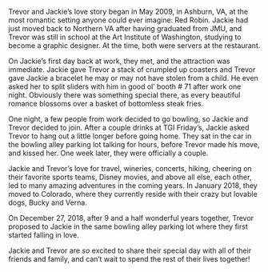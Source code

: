 Trevor and Jackie’s love story began in May 2009, in Ashburn, VA, at the most romantic setting anyone could ever imagine: Red Robin. Jackie had just moved back to Northern VA after having graduated from JMU, and Trevor was still in school at the Art Institute of Washington, studying to become a graphic designer. At the time, both were servers at the restaurant. 

On Jackie’s first day back at work, they met, and the attraction was immediate. Jackie gave Trevor a stack of crumpled up coasters and Trevor gave Jackie a bracelet he may or may not have stolen from a child. He even asked her to split sliders with him in good ol’ booth # 71 after work one night. Obviously there was something special there, as every beautiful romance blossoms over a basket of bottomless steak fries. 

One night, a few people from work decided to go bowling, so Jackie and Trevor decided to join. After a couple drinks at TGI Friday’s, Jackie asked Trevor to hang out a little longer before going home. They sat in the car in the bowling alley parking lot talking for hours, before Trevor made his move, and kissed her. One week later, they were officially a couple.

Jackie and Trevor’s love for travel, wineries, concerts, hiking, cheering on their favorite sports teams, Disney movies, and above all else, each other, led to many amazing adventures in the coming years. In January 2018, they moved to Colorado, where they currently reside with their crazy but lovable dogs, Bucky and Verna. 

On December 27, 2018, after 9 and a half wonderful years together, Trevor proposed to Jackie in the same bowling alley parking lot where they first started falling in love. 

Jackie and Trevor are _so_ excited to share their special day with all of their friends and family, and can’t wait to spend the rest of their lives together!
